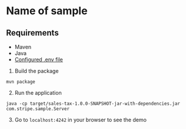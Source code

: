 # Name of sample

## Requirements
* Maven
* Java
* [Configured .env file](../README.md)


1. Build the package
```
mvn package
```

2. Run the application
```
java -cp target/sales-tax-1.0.0-SNAPSHOT-jar-with-dependencies.jar com.stripe.sample.Server
```

3. Go to `localhost:4242` in your browser to see the demo